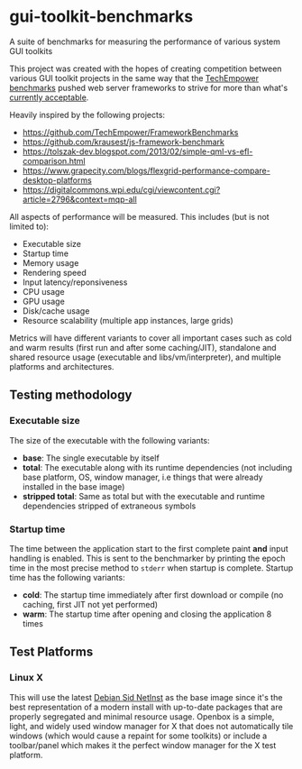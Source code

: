 # gui-toolkit-benchmarks
A suite of benchmarks for measuring the performance of various system GUI toolkits

This project was created with the hopes of creating competition between various GUI toolkit projects in the same way that the [TechEmpower benchmarks](https://github.com/TechEmpower/FrameworkBenchmarks) pushed web server frameworks to strive for more than what's [currently acceptable](https://en.wikipedia.org/wiki/Wirth%27s_law).

Heavily inspired by the following projects:

- https://github.com/TechEmpower/FrameworkBenchmarks
- https://github.com/krausest/js-framework-benchmark
- https://tolszak-dev.blogspot.com/2013/02/simple-qml-vs-efl-comparison.html
- https://www.grapecity.com/blogs/flexgrid-performance-compare-desktop-platforms
- https://digitalcommons.wpi.edu/cgi/viewcontent.cgi?article=2796&context=mqp-all

All aspects of performance will be measured. This includes (but is not limited to):

- Executable size
- Startup time
- Memory usage
- Rendering speed
- Input latency/reponsiveness
- CPU usage
- GPU usage
- Disk/cache usage
- Resource scalability (multiple app instances, large grids)

Metrics will have different variants to cover all important cases such as cold and warm results (first run and after some caching/JIT), standalone and shared resource usage (executable and libs/vm/interpreter), and multiple platforms and architectures.

## Testing methodology

### Executable size

The size of the executable with the following variants:

- **base**: The single executable by itself
- **total**: The executable along with its runtime dependencies (not including base platform, OS, window manager, i.e things that were already installed in the base image)
- **stripped total**: Same as total but with the executable and runtime dependencies stripped of extraneous symbols

### Startup time

The time between the application start to the first complete paint **and** input handling is enabled. This is sent to the benchmarker by printing the epoch time in the most precise method to `stderr` when startup is complete. Startup time has the following variants:

- **cold**: The startup time immediately after first download or compile (no caching, first JIT not yet performed)
- **warm**: The startup time after opening and closing the application 8 times

## Test Platforms

### Linux X

This will use the latest [Debian Sid NetInst](https://www.debian.org/CD/netinst/) as the base image since it's the best representation of a modern install with up-to-date packages that are properly segregated and minimal resource usage. Openbox is a simple, light, and widely used window manager for X that does not automatically tile windows (which would cause a repaint for some toolkits) or include a toolbar/panel which makes it the perfect window manager for the X test platform.
